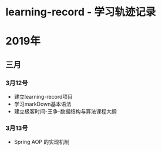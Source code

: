 # learning-record - 学习轨迹记录

# 2019年
## 三月
### 3月12号
+ 建立learning-record项目
+ 学习markDown基本语法
+ 建立极客时间-王争-数据结构与算法课程大纲
### 3月13号
+  Spring AOP 的实现机制
